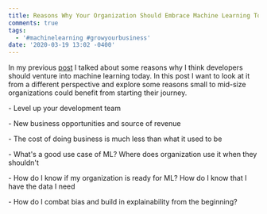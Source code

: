 ```yaml
---
title: Reasons Why Your Organization Should Embrace Machine Learning Today
comments: true
tags:
  - '#machinelearning #growyourbusiness'
date: '2020-03-19 13:02 -0400'
---
```

In my previous [post](https://www.alexanderslotte.com/5-reasons-why-you-as-a-net-developer-should-venture-into-machine-learning-today/) I talked about some reasons why I think developers should venture into machine learning today. In this post I want to look at it from a different perspective and explore some reasons small to mid-size organizations could benefit from starting their journey. 



\- Level up your development team

\- New business opportunities and source of revenue

\- The cost of doing business is much less than what it used to be

\- What's a good use case of ML? Where does organization use it when they shouldn't

\- How do I know if my organization is ready for ML? How do I know that I have the data I need

\- How do I combat bias and build in explainability from the beginning?